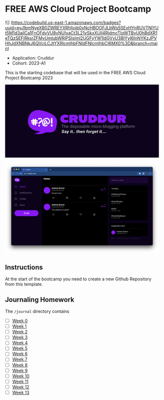 # FREE AWS Cloud Project Bootcamp

![] (https://codebuild.us-east-1.amazonaws.com/badges?uuid=eyJlbmNyeXB0ZWREYXRhIjoib0xNcHBOOFJLbWs5SExHYnRUVTNlYUt5M1d3ajlCa1FnOFdvVU8vNUIvaCt3L21vSkxXUjl4RjdmcTlqWTBvU0hBdXR1eTQzSEFiRksrZFMvUmlubWRjPSIsIml2UGFyYW1ldGVyU3BlYyI6InNYKzJPVHhJdXNBNkJ6QVciLCJtYXRlcmlhbFNldFNlcmlhbCI6MX0%3D&branch=main)
- Application: Cruddur
- Cohort: 2023-A1

This is the starting codebase that will be used in the FREE AWS Cloud Project Bootcamp 2023

![Cruddur Graphic](_docs/assets/cruddur-banner.jpg)

![Cruddur Screenshot](_docs/assets/cruddur-screenshot.png)

## Instructions

At the start of the bootcamp you need to create a new Github Repository from this template.

## Journaling Homework

The `/journal` directory contains

- [ ] [Week 0](journal/week0.md)
- [ ] [Week 1](journal/week1.md)
- [ ] [Week 2](journal/week2.md)
- [ ] [Week 3](journal/week3.md)
- [ ] [Week 4](journal/week4.md)
- [ ] [Week 5](journal/week5.md)
- [ ] [Week 6](journal/week6.md)
- [ ] [Week 7](journal/week7.md)
- [ ] [Week 8](journal/week8.md)
- [ ] [Week 9](journal/week9.md)
- [ ] [Week 10](journal/week10.md)
- [ ] [Week 11](journal/week11.md)
- [ ] [Week 12](journal/week12.md)
- [ ] [Week 13](journal/week13.md)
